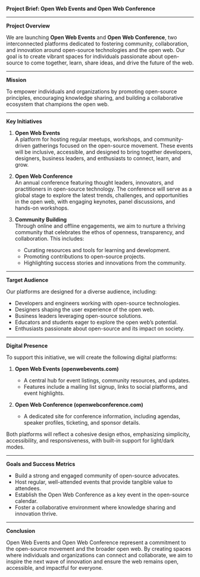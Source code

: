 **Project Brief: Open Web Events and Open Web Conference**

---

**Project Overview**

We are launching **Open Web Events** and **Open Web Conference**, two interconnected platforms dedicated to fostering community, collaboration, and innovation around open-source technologies and the open web. Our goal is to create vibrant spaces for individuals passionate about open-source to come together, learn, share ideas, and drive the future of the web.

---

**Mission**

To empower individuals and organizations by promoting open-source principles, encouraging knowledge sharing, and building a collaborative ecosystem that champions the open web.

---

**Key Initiatives**

1. **Open Web Events**  
   A platform for hosting regular meetups, workshops, and community-driven gatherings focused on the open-source movement. These events will be inclusive, accessible, and designed to bring together developers, designers, business leaders, and enthusiasts to connect, learn, and grow.

2. **Open Web Conference**  
   An annual conference featuring thought leaders, innovators, and practitioners in open-source technology. The conference will serve as a global stage to explore the latest trends, challenges, and opportunities in the open web, with engaging keynotes, panel discussions, and hands-on workshops.

3. **Community Building**  
   Through online and offline engagements, we aim to nurture a thriving community that celebrates the ethos of openness, transparency, and collaboration. This includes:
   - Curating resources and tools for learning and development.
   - Promoting contributions to open-source projects.
   - Highlighting success stories and innovations from the community.

---

**Target Audience**

Our platforms are designed for a diverse audience, including:
- Developers and engineers working with open-source technologies.
- Designers shaping the user experience of the open web.
- Business leaders leveraging open-source solutions.
- Educators and students eager to explore the open web’s potential.
- Enthusiasts passionate about open-source and its impact on society.

---

**Digital Presence**

To support this initiative, we will create the following digital platforms:
1. **Open Web Events (openwebevents.com)**  
   - A central hub for event listings, community resources, and updates.  
   - Features include a mailing list signup, links to social platforms, and event highlights.  

2. **Open Web Conference (openwebconference.com)**  
   - A dedicated site for conference information, including agendas, speaker profiles, ticketing, and sponsor details.  

Both platforms will reflect a cohesive design ethos, emphasizing simplicity, accessibility, and responsiveness, with built-in support for light/dark modes.

---

**Goals and Success Metrics**

- Build a strong and engaged community of open-source advocates.
- Host regular, well-attended events that provide tangible value to attendees.
- Establish the Open Web Conference as a key event in the open-source calendar.
- Foster a collaborative environment where knowledge sharing and innovation thrive.

---

**Conclusion**

Open Web Events and Open Web Conference represent a commitment to the open-source movement and the broader open web. By creating spaces where individuals and organizations can connect and collaborate, we aim to inspire the next wave of innovation and ensure the web remains open, accessible, and impactful for everyone.
